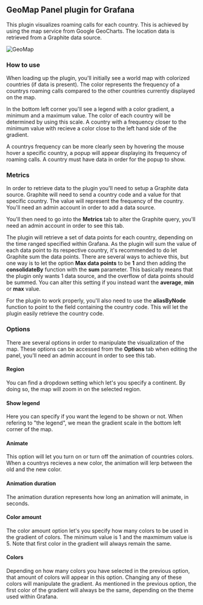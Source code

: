 ## GeoMap Panel plugin for Grafana

This plugin visualizes roaming calls for each country. This is achieved by using the map service from Google GeoCharts. The location data is retrieved from a Graphite data source.

![GeoMap](images/GeoMap_Preview.gif)

### How to use
When loading up the plugin, you'll initially see a world map with colorized countries (if data is present). The color represents the frequency of a countrys roaming calls compared to the other countries currently displayed on the map. 

In the bottom left corner you'll see a legend with a color gradient, a minimum and a maximum value. The color of each country will be determined by using this scale. A country with a frequency closer to the minimum value with recieve a color close to the left hand side of the gradient.

A countrys frequency can be more clearly seen by hovering the mouse hover a specific country, a popup will appear displaying its frequency of roaming calls. A country must have data in order for the popup to show.

### Metrics
In order to retrieve data to the plugin you'll need to setup a Graphite data source. Graphite will need to send a country code and a value for that specific country. The value will represent the frequency of the country. You'll need an admin account in order to add a data source.

You'll then need to go into the **Metrics** tab to alter the Graphite query, you'll need an admin account in order to see this tab.

The plugin will retrieve a set of data points for each country, depending on the time ranged specified within Grafana. As the plugin will sum the value of each data point to its respective country, it's recommended to do let Graphite sum the data points. There are several ways to achieve this, but one way is to let the option **Max data points** to be **1** and then adding the **consolidateBy** function with the **sum** parameter. This basically means that the plugin only wants 1 data source, and the overflow of data points should be summed. You can alter this setting if you instead want the **average**, **min** or **max** value.

For the plugin to work properly, you'll also need to use the **aliasByNode** function to point to the field containing the country code. This will let the plugin easily retrieve the country code.

### Options
There are several options in order to manipulate the visualization of the map. These options can be accessed from the **Options** tab when editing the panel, you'll need an admin account in order to see this tab.

#### Region
You can find a dropdown setting which let's you specify a continent. By doing so, the map will zoom in on the selected region.

#### Show legend
Here you can specify if you want the legend to be shown or not. When refering to "the legend", we mean the gradient scale in the bottom left corner of the map.

#### Animate
This option will let you turn on or turn off the animation of countries colors. When a countrys recieves a new color, the animation will lerp between the old and the new color.

#### Animation duration
The animation duration represents how long an animation will animate, in seconds. 

#### Color amount
The color amount option let's you specify how many colors to be used in the gradient of colors. The minimum value is 1 and the maxmimum value is 5. Note that first color in the gradient will always remain the same.

#### Colors
Depending on how many colors you have selected in the previous option, that amount of colors will appear in this option. Changing any of these colors will manipulate the gradient. As mentioned in the previous option, the first color of the gradient will always be the same, depending on the theme used within Grafana.
